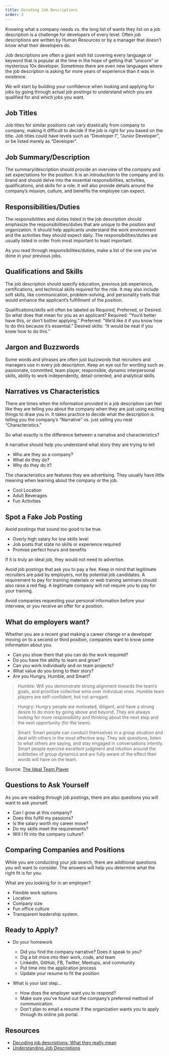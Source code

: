 ```yaml
---
title: Decoding Job Descriptions
order: 3
---
```


Knowing what a company needs vs. the long list of wants they list on a job
description is a challenge for developers of every level. Often job descriptions
are written by Human Resources or by a manager that doesn’t know what their
developers do.

Job descriptions are often a giant wish list covering every language or keyword
that is popular at the time in the hope of getting that “unicorn” or mysterious
10x developer. Sometimes there are even new languages where the job description
is asking for more years of experience than it was in existence.

We will start by building your confidence when looking and applying for jobs by
going through actual job postings to understand which you are qualified for and
which jobs you want.

## Job Titles

Job titles for similar positions can vary drastically from company to company,
making it difficult to decide if the job is right for you based on the title.
Job titles could have levels such as “Developer I”, “Junior Developer”, or be
listed merely as “Developer”.

## Job Summary/Description

The summary/description should provide an overview of the company and set
expectations for the position. It is an introduction to the company and its
brand and should delve into the essential responsibilities, activities,
qualifications, and skills for a role. It will also provide details around the
company’s mission, culture, and benefits the employee can expect.

## Responsibilities/Duties

The responsibilities and duties listed in the job description should emphasize
the responsibilities/duties that are unique to the position and organization. It
should help applicants understand the work environment and the activities they
should expect daily. The responsibilities/duties are usually listed in order
from most important to least important.

As you read through responsibilities/duties, make a list of the one you’ve done
in your previous jobs.

## Qualifications and Skills

The job description should specify education, previous job experience,
certifications, and technical skills required for the role. It may also include
soft skills, like communication, problem-solving, and personality traits that
would enhance the applicant’s fulfillment of the position.

Qualifications/skills will often be labeled as Required, Preferred, or Desired.
So what does that mean for you as an applicant? Required: “You’d better have
this, or don’t bother applying.” Preferred: “We’d like it if you know how to do
this because it’s essential.” Desired skills: “It would be neat if you knew how
to do this.”

## Jargon and Buzzwords

Some words and phrases are often just buzzwords that recruiters and managers use
in every job description. Keep an eye out for wording such as passionate,
committed, team player, responsible, dynamic interpersonal skills, ability to
work independently, detail-oriented, and analytical skills.

## Narratives vs Characteristics

There are times when the information provided in a job description can feel like
they are telling you about the company when they are just using exciting things
to draw you in. It takes practice to decide what the description is telling you
the company’s “Narrative” vs. just selling you neat “Characteristics.”

So what exactly is the difference between a narrative and characteristics?

A narrative should help you understand what story they are trying to tell

- Who are they as a company?
- What do they do?
- Why do they do it?

The characteristics are features they are advertising. They usually have little
meaning when learning about the company or the job.

- Cool Location
- Adult Beverages
- Fun Activities

## Spot a Fake Job Posting

Avoid postings that sound too good to be true.

- Overly high salary for low skills level
- Job posts that state no skills or experience required
- Promise perfect hours and benefits

If it is truly an ideal job, they would not need to advertise.

Avoid job postings that ask you to pay a fee. Keep in mind that legitimate
recruiters are paid by employers, not by potential job candidates. A requirement
to pay for training materials or web training seminars should also raise a red
flag. A legitimate company will not require you to pay for your training.

Avoid companies requesting your personal information before your interview, or
you receive an offer for a position.

## What do employers want?

Whether you are a recent grad making a career change or a developer moving on to
a second or third position, companies want to know some information about you.

- Can you show them that you can do the work required?
- Do you have the ability to learn and grow?
- Can you work individually and on team projects?
- What value do you bring to their story?
- Are you Hungry, Humble, and Smart?

> Humble: Will you demonstrate strong alignment towards the team’s goals, and
> prioritize collective wins over individual ones. Humble team players are
> self-confident, but not arrogant.

> Hungry: Hungry people are motivated, diligent, and have a strong desire to do
> more by going above and beyond. They are always looking for more
> responsibility and thinking about the next step and the next opportunity (for
> the team).

> Smart: Smart people can conduct themselves in a group situation and deal with
> others in the most effective way. They ask questions, listen to what others
> are saying, and stay engaged in conversations intently. Smart people exercise
> excellent judgment and intuition around the subtleties of group dynamics and
> are fully aware of the effect their words will have on the team.

Source:
[The Ideal Team Player](https://medium.com/@iamsridhar/humble-hungry-and-smart-822cd5e161bf)

## Questions to Ask Yourself

As you are reading through job postings, there are also questions you will want
to ask yourself.

- Can I grow at this company?
- Does this fulfill my passions?
- Is the salary worth my career move?
- Do my skills meet the requirements?
- Will I fit into the company culture?

## Comparing Companies and Positions

While you are conducting your job search, there are additional questions you
will want to consider. The answers will help you determine what the right fit is
for you.

What are you looking for in an employer?

- Flexible work options
- Location
- Company size
- Fun office culture
- Transparent leadership system.

## Ready to Apply?

- Do your homework

  - Did you find the company narrative? Does it speak to you?
  - Dig a bit more into their work, code, and team
  - LinkedIn, GitHub, FB, Twitter, Meetups, and community
  - Put time into the application process
  - Update your resume to fit the position

- What is your last step...
  - How does the employer want you to respond?
  - Make sure you’ve found out the company’s preferred method of communication.
  - Don’t plan to email a resume if the organization wants you to apply through
    its online job portal.

## Resources

- [Decoding job descriptions: What they really mean](https://www.monster.com/career-advice/article/decoding-job-descriptions)
- [Understanding Job Descriptions](https://www.igrad.com/articles/how-to-understand-misleading-job-descriptions)
